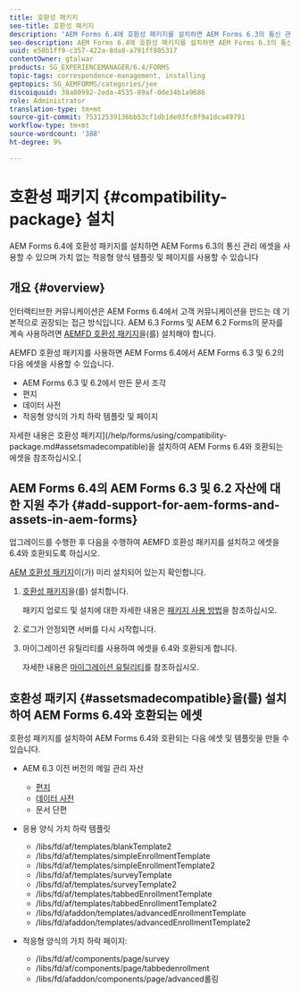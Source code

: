 ```yaml
---
title: 호환성 패키지
seo-title: 호환성 패키지
description: 'AEM Forms 6.4에 호환성 패키지를 설치하면 AEM Forms 6.3의 통신 관리 에셋을 사용할 수 있으며 가치 없는 적응형 양식 템플릿 및 페이지를 사용할 수 있습니다 '
seo-description: AEM Forms 6.4에 호환성 패키지를 설치하면 AEM Forms 6.3의 통신 관리 에셋을 사용할 수 있으며 가치 없는 적응형 양식 템플릿 및 페이지를 사용할 수 있습니다
uuid: e50b1ff9-c357-422a-8da8-a791ff805317
contentOwner: gtalwar
products: SG_EXPERIENCEMANAGER/6.4/FORMS
topic-tags: correspondence-management, installing
geptopics: SG_AEMFORMS/categories/jee
discoiquuid: 38a80992-2eda-4535-89af-0de34b1a9686
role: Administrator
translation-type: tm+mt
source-git-commit: 75312539136bb53cf1db1de03fc0f9a1dca49791
workflow-type: tm+mt
source-wordcount: '388'
ht-degree: 9%

---
```



# 호환성 패키지 {#compatibility-package} 설치

AEM Forms 6.4에 호환성 패키지를 설치하면 AEM Forms 6.3의 통신 관리 에셋을 사용할 수 있으며 가치 없는 적응형 양식 템플릿 및 페이지를 사용할 수 있습니다

## 개요 {#overview}

인터랙티브한 커뮤니케이션은 AEM Forms 6.4에서 고객 커뮤니케이션을 만드는 데 기본적으로 권장되는 접근 방식입니다. AEM 6.3 Forms 및 AEM 6.2 Forms의 문자를 계속 사용하려면 [AEMFD 호환성 패키지](https://www.adobeaemcloud.com/content/marketplace/marketplaceProxy.html?packagePath=/content/companies/public/adobe/packages/cq640/fd/AEM-FORMS-6.4-COMPAT)을(를) 설치해야 합니다.

AEMFD 호환성 패키지를 사용하면 AEM Forms 6.4에서 AEM Forms 6.3 및 6.2의 다음 에셋을 사용할 수 있습니다.

* AEM Forms 6.3 및 6.2에서 만든 문서 조각
* 편지
* 데이터 사전
* 적응형 양식의 가치 하락 템플릿 및 페이지

자세한 내용은 호환성 패키지](/help/forms/using/compatibility-package.md#assetsmadecompatible)을 설치하여 AEM Forms 6.4와 호환되는 에셋을 참조하십시오.[

## AEM Forms 6.4의 AEM Forms 6.3 및 6.2 자산에 대한 지원 추가 {#add-support-for-aem-forms-and-assets-in-aem-forms}

업그레이드를 수행한 후 다음을 수행하여 AEMFD 호환성 패키지를 설치하고 에셋을 6.4와 호환되도록 하십시오.

[AEM 호환성 패키지](/help/sites-deploying/backward-compatibility.md)이(가) 미리 설치되어 있는지 확인합니다.

1. [호환성 패키지](https://www.adobeaemcloud.com/content/marketplace/marketplaceProxy.html?packagePath=/content/companies/public/adobe/packages/cq640/fd/AEM-FORMS-6.4-COMPAT)을(를) 설치합니다.

   패키지 업로드 및 설치에 대한 자세한 내용은 [패키지 사용 방법](/help/sites-administering/package-manager.md)을 참조하십시오.

1. 로그가 안정되면 서버를 다시 시작합니다.
1. 마이그레이션 유틸리티를 사용하여 에셋을 6.4와 호환되게 합니다.

   자세한 내용은 [마이그레이션 유틸리티](/help/forms/using/migration-utility.md)를 참조하십시오.

## 호환성 패키지 {#assetsmadecompatible}을(를) 설치하여 AEM Forms 6.4와 호환되는 에셋

호환성 패키지를 설치하여 AEM Forms 6.4와 호환되는 다음 에셋 및 템플릿을 만들 수 있습니다.

* AEM 6.3 이전 버전의 메일 관리 자산

   * [편지](/help/forms/using/create-letter.md)
   * [데이터 사전](/help/forms/using/data-dictionary.md)
   * 문서 단편

* 응용 양식 가치 하락 템플릿

   * /libs/fd/af/templates/blankTemplate2
   * /libs/fd/af/templates/simpleEnrollmentTemplate
   * /libs/fd/af/templates/simpleEnrollmentTemplate2
   * /libs/fd/af/templates/surveyTemplate
   * /libs/fd/af/templates/surveyTemplate2
   * /libs/fd/af/templates/tabbedEnrollmentTemplate
   * /libs/fd/af/templates/tabbedEnrollmentTemplate2
   * /libs/fd/afaddon/templates/advancedEnrollmentTemplate
   * /libs/fd/afaddon/templates/advancedEnrollmentTemplate2

* 적응형 양식의 가치 하락 페이지:

   * /libs/fd/af/components/page/survey
   * /libs/fd/af/components/page/tabbedenrollment
   * /libs/fd/afaddon/components/page/advanced롤링

